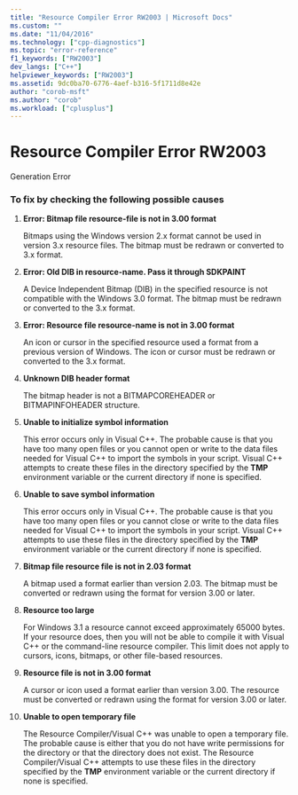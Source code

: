 ```yaml
---
title: "Resource Compiler Error RW2003 | Microsoft Docs"
ms.custom: ""
ms.date: "11/04/2016"
ms.technology: ["cpp-diagnostics"]
ms.topic: "error-reference"
f1_keywords: ["RW2003"]
dev_langs: ["C++"]
helpviewer_keywords: ["RW2003"]
ms.assetid: 9dc0ba70-6776-4aef-b316-5f1711d8e42e
author: "corob-msft"
ms.author: "corob"
ms.workload: ["cplusplus"]
---
```

# Resource Compiler Error RW2003

Generation Error

### To fix by checking the following possible causes

1. **Error: Bitmap file resource-file is not in 3.00 format**

     Bitmaps using the Windows version 2.x format cannot be used in version 3.x resource files. The bitmap must be redrawn or converted to 3.x format.

1. **Error: Old DIB in resource-name. Pass it through SDKPAINT**

     A Device Independent Bitmap (DIB) in the specified resource is not compatible with the Windows 3.0 format. The bitmap must be redrawn or converted to the 3.x format.

1. **Error: Resource file resource-name is not in 3.00 format**

     An icon or cursor in the specified resource used a format from a previous version of Windows. The icon or cursor must be redrawn or converted to the 3.x format.

1. **Unknown DIB header format**

     The bitmap header is not a BITMAPCOREHEADER or BITMAPINFOHEADER structure.

1. **Unable to initialize symbol information**

     This error occurs only in Visual C++. The probable cause is that you have too many open files or you cannot open or write to the data files needed for Visual C++ to import the symbols in your script. Visual C++ attempts to create these files in the directory specified by the **TMP** environment variable or the current directory if none is specified.

1. **Unable to save symbol information**

     This error occurs only in Visual C++. The probable cause is that you have too many open files or you cannot close or write to the data files needed for Visual C++ to import the symbols in your script. Visual C++ attempts to use these files in the directory specified by the **TMP** environment variable or the current directory if none is specified.

1. **Bitmap file resource file is not in 2.03 format**

     A bitmap used a format earlier than version 2.03. The bitmap must be converted or redrawn using the format for version 3.00 or later.

1. **Resource too large**

     For Windows 3.1 a resource cannot exceed approximately 65000 bytes. If your resource does, then you will not be able to compile it with Visual C++ or the command-line resource compiler. This limit does not apply to cursors, icons, bitmaps, or other file-based resources.

9. **Resource file is not in 3.00 format**

     A cursor or icon used a format earlier than version 3.00. The resource must be converted or redrawn using the format for version 3.00 or later.

10. **Unable to open temporary file**

     The Resource Compiler/Visual C++ was unable to open a temporary file. The probable cause is either that you do not have write permissions for the directory or that the directory does not exist. The Resource Compiler/Visual C++ attempts to use these files in the directory specified by the **TMP** environment variable or the current directory if none is specified.